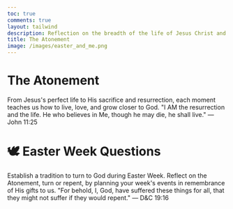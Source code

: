 ```yaml
---
toc: true
comments: true
layout: tailwind
description: Reflection on the breadth of the life of Jesus Christ and how it relates to me, or all of us.
title: The Atonement
image: /images/easter_and_me.png
---
```


<div class="bg-gray-50 p-6 rounded-lg shadow-md">
    <h1 class="text-5xl mb-4">The Atonement</h1>
    <p class="text-lg mb-4">
        From Jesus's perfect life to His sacrifice and resurrection, each moment teaches us how to live, love, and grow closer to God.  "I AM the resurrection and the life. He who believes in Me, though he may die, he shall live."
        <span class="font-medium">— John 11:25</span>
    </p>
</div>
<div id="columns" class="grid grid-cols-5 gap-4 bg-blue-50"></div>

<div class="bg-gray-50 p-6 rounded-lg shadow-md mt-12">
    <h1 class="text-5xl mb-4">🕊️ Easter Week Questions</h1>
    <p class="text-lg mb-6">
        Establish a tradition to turn to God during Easter Week. Reflect on the Atonement, turn or repent, by planning your week's events in remembrance of His gifts to us. "For behold, I, God, have suffered these things for all, that they might not suffer if they would repent."
        <span class="font-medium">— D&C 19:16</span>
    </p>
    <div id="questions-container" class="space-y-6 border-t border-gray-200 pt-6"></div>
</div>

<script>
// JSON for columns
const columnsData = [
    {
        title: "Perfect Life",
        image: "{{site.baseurl}}/images/jesus_triumph.jpg",
        alt: "Jesus Baptism",
        subtitle: "Baptism, Ministry",
        keyPoints: ["Charity", "Love"],
        description: "Love thy neighbor as thyself"
    },
    {
        title: "Last Supper",
        image: "{{site.baseurl}}/images/jesus_last_supper.jpg",
        alt: "Last Supper",
        subtitle: "Sacrament, Worship",
        keyPoints: ["Love", "Worship"],
        description: "Keep the Sabbath and love God"
    },
    {
        title: "Gethsemane",
        image: "{{site.baseurl}}/images/jesus_gethsemane.jpg",
        alt: "Gethsemane",
        subtitle: "Mercy, Prayer",
        keyPoints: ["Faith", "Virtue"],
        description: "Repent for confidence in His presence"
    },
    {
        title: "Crucifixion",
        image: "{{site.baseurl}}/images/jesus_thorns.jpg",
        alt: "Cross",
        subtitle: "Death, Sacrifice",
        keyPoints: ["Obedience", "Sacrifice"],
        description: "Take up your cross and follow Him"
    },
    {
        title: "He is Risen",
        image: "{{site.baseurl}}/images/jesus_resurection.jpg",
        alt: "Tomb",
        subtitle: "Resurrection, Life",
        keyPoints: ["Faith", "Hope"],
        description: "Trust in God's plan and receive His gifts"
    }
];

// JSON for questions
const questionsData = [
    {
        id: "perfect-life",
        title: "Perfect Life — Charity, Love",
        question: "How can I show more love and minister like Jesus did?"
    },
    {
        id: "last-supper",
        title: "Last Supper — Love God, Worship",
        question: "How can I love God and worship with all my heart, mind, and strength?"
    },
    {
        id: "gethsemane",
        title: "Gethsemane — Faith, Repentance, Virtue",
        question: "What burden can I bring to God through prayer?"
    },
    {
        id: "crucifixion",
        title: "Crucifixion — Obedience, Sacrifice",
        question: "What task can I take up to follow the example of Christ more closely?"
    },
    {
        id: "he-is-risen",
        title: "He is Risen — Hope & Resurrection",
        question: "How can I place more hope and purpose in my life?"
    }
];

// Render columns
function renderColumns() {
    const columnsContainer = document.getElementById("columns");
    columnsData.forEach(column => {
        const columnHTML = `
            <div class="text-center">
                <h2 class="text-xl font-semibold mb-2">${column.title}</h2>
                <img src="${column.image}" alt="${column.alt}" class="rounded-lg mx-auto mb-2 h-40 object-cover">
                <p class="text-sm italic mb-4">${column.subtitle}</p>
                <h3 class="text-lg font-medium">${column.keyPoints.join(", ")}</h3>
                <p class="text-sm">${column.description}</p>
            </div>
        `;
        columnsContainer.innerHTML += columnHTML;
    });
}

// Render questions
function renderQuestions() {
    const questionsContainer = document.getElementById("questions-container");
    questionsData.forEach(question => {
        const savedResponse = localStorage.getItem(question.id) || "";
        const questionHTML = `
            <div class="bg-gray-100 p-4 rounded-lg shadow-md">
                <h3 class="text-lg font-semibold mb-2">${question.title}</h3>
                <p class="text-sm mb-4">${question.question}</p>
                <textarea id="${question.id}" class="w-full border rounded-lg p-2 text-sm" rows="2" placeholder="Write your response here...">${savedResponse}</textarea>
            </div>
        `;
        questionsContainer.innerHTML += questionHTML;
    });

    // Add event listeners to save responses
    questionsData.forEach(question => {
        const textarea = document.getElementById(question.id);
        textarea.addEventListener("input", () => {
            localStorage.setItem(question.id, textarea.value);
        });
    });
}

// Initialize the page
document.addEventListener("DOMContentLoaded", () => {
    renderColumns();
    renderQuestions();
});

</script>
